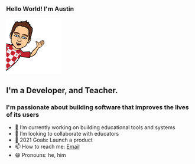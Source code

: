### Hello World! I'm Austin

<img src="https://github.com/Akinghill/akinghill/blob/master/akinghill_bitmoji.png" height="150">

## I'm a Developer, and Teacher. 

### I'm passionate about building software that improves the lives of its users

- 🔭 I’m currently working on building educational tools and systems
- 👯 I’m looking to collaborate with educators
- 🥅 2021 Goals: Launch a product
- 📫 How to reach me: [Email][email]
- 😄 Pronouns: he, him


[email]: mailto:akinghill@gmail.com
